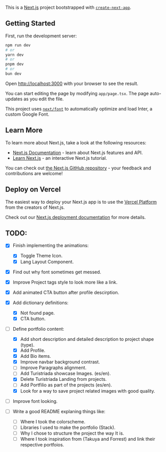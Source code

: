 This is a [Next.js](https://nextjs.org/) project bootstrapped with [`create-next-app`](https://github.com/vercel/next.js/tree/canary/packages/create-next-app).

## Getting Started

First, run the development server:

```bash
npm run dev
# or
yarn dev
# or
pnpm dev
# or
bun dev
```

Open [http://localhost:3000](http://localhost:3000) with your browser to see the result.

You can start editing the page by modifying `app/page.tsx`. The page auto-updates as you edit the file.

This project uses [`next/font`](https://nextjs.org/docs/basic-features/font-optimization) to automatically optimize and load Inter, a custom Google Font.

## Learn More

To learn more about Next.js, take a look at the following resources:

- [Next.js Documentation](https://nextjs.org/docs) - learn about Next.js features and API.
- [Learn Next.js](https://nextjs.org/learn) - an interactive Next.js tutorial.

You can check out [the Next.js GitHub repository](https://github.com/vercel/next.js/) - your feedback and contributions are welcome!

## Deploy on Vercel

The easiest way to deploy your Next.js app is to use the [Vercel Platform](https://vercel.com/new?utm_medium=default-template&filter=next.js&utm_source=create-next-app&utm_campaign=create-next-app-readme) from the creators of Next.js.

Check out our [Next.js deployment documentation](https://nextjs.org/docs/deployment) for more details.

## TODO:

- [x] Finish implementing the animations:

  - [x] Toggle Theme Icon.
  - [x] Lang Layout Component.

- [x] Find out why font sometimes get messed.

- [x] Improve Project tags style to look more like a link.

- [x] Add animated CTA button after profile descirption.

- [x] Add dictionary definitions:

  - [x] Not found page.
  - [x] CTA button.

- [ ] Define portfolio content:

  - [x] Add short description and detailed description to project shape (type).
  - [x] Add Profile.
  - [x] Add Bio items.
  - [x] Improve navbar background contrast.
  - [ ] Improve Paragraphs alignment.
  - [ ] Add Turistriada showcase Images. (es/en).
  - [x] Delete Turistriada Landing from projects.
  - [ ] Add Portfilio as part of the projects (es/en).
  - [x] Look for a way to save project related images with good quality.

- [ ] Improve font looking.

- [ ] Write a good README explaning things like:
  - [ ] Where I took the colorscheme.
  - [ ] Libraries I used to make the portfolio (Stack).
  - [ ] Why I chose to structure the project the way It is.
  - [ ] Where I took inspiration from (Takuya and Forrest) and link their respective portfoios.
